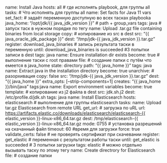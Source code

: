 name: Install Java
hosts: all # где исполнять playbook, для группы all
tasks: # Что исполнять для группы all
name: Set facts for Java 11 vars
set_fact: # задаёт переменную доступную во всех тасках playbooka
java_home: “/opt/jdk/{{ java_jdk_version }}” # path + group_vars
tags: java # запуск таск в нужном порядке по тегу
name: Upload .tar.gz file containing binaries from local storage
copy: # копирование из src в dest
src: “{{ java_oracle_jdk_package }}”
dest: “/tmp/jdk-{{ java_jdk_version }}.tar.gz”
register: download_java_binaries # запись результата таски в переменную
until: download_java_binaries is succeeded #3 попытки записи в dest
tags: java
name: Ensure installation dir exists
become: true # выполнение таски с root правами
file: # создание папки с путём что емеется в java_home
state: directory
path: “{{ java_home }}”
tags: java
name: Extract java in the installation directory
become: true
unarchive: # разорхивация
copy: false
src: “/tmp/jdk-{{ java_jdk_version }}.tar.gz”
dest: “{{ java_home }}”
extra_opts: [–strip-components=1]
creates: “{{ java_home }}/bin/java”
tags:java
name: Export environment variables
become: true
template: # копирование из j2 файла в dest
src: jdk.sh.j2
dest: /etc/profile.d/jdk.sh
tags: java
name: Install Elasticsearch
hosts: elasticsearch # выполнение для группы elasticsearch
tasks:
name: Upload tar.gz Elasticsearch from remote URL
get_url: # загрузка по uRL
url: https://artifacts.elastic.co/downloads/elasticsearch/elasticsearch-{{ elastic_version }}-linux-x86_64.tar.gz
dest: /tmp/elasticsearch-{{ elastic_version }}-linux-x86_64.tar.gz
mode: 0755 # установка разрешений на скачанный файл
timeout: 60 #время для загрузки
force: true
validate_certs: false # не проверять сертификат при скачевании
register: get_elastic # переменная с результатом работы таски
until: get_elastic is succeeded # 3 попытки загрузки
tags: elastic # можно отдельно вызывать таску по этому тегу
name: Create directrory for Elasticsearch
file: # создание папки
